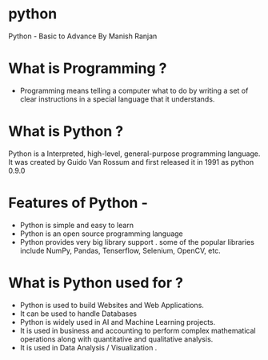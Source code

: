  # python
Python - Basic to Advance By Manish Ranjan

# What is Programming ?
- Programming means telling a computer what to do by writing a set of clear instructions in a special language that it understands.

# What is Python ?
Python is a Interpreted, high-level, general-purpose programming language. <br>
It was created by Guido Van Rossum and first released it in 1991 as python 0.9.0

# Features of Python -
- Python is simple and easy to learn <br>
- Python is an open source programming language <br>
- Python provides very big library support . some of the popular libraries include NumPy, Pandas, Tenserflow, Selenium, OpenCV, etc.

# What is Python used for ?
- Python is used to build Websites and Web Applications.
- It can be used to handle Databases
- Python is widely used in AI and Machine Learning projects.
- It is used in business and accounting to perform complex mathematical operations along with quantitative and qualitative analysis.
- It is used in Data Analysis / Visualization .
